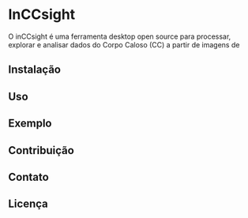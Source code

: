 # InCCsight

O inCCsight é uma ferramenta desktop open source para processar, explorar e analisar dados do Corpo Caloso (CC) a partir de imagens de 

## Instalação

## Uso

## Exemplo

## Contribuição

## Contato

## Licença
